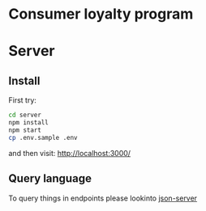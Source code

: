 # Consumer loyalty program 



# Server

## Install

First try:

```bash
cd server
npm install
npm start
cp .env.sample .env
```

and then visit:
[http://localhost:3000/]()


## Query language

To query things in endpoints please lookinto
[json-server](https://github.com/typicode/json-server)
